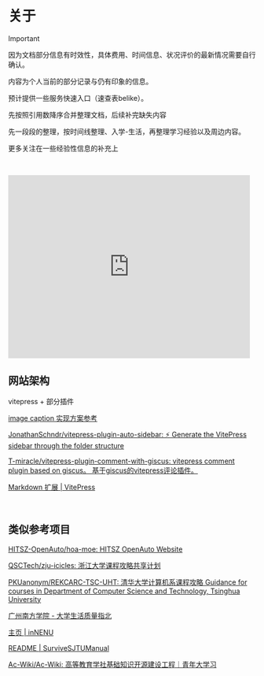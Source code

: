 
# 关于


> [!important]
>
> 因为文档部分信息有时效性，具体费用、时间信息、状况评价的最新情况需要自行确认。

内容为个人当前的部分记录与仍有印象的信息。

预计提供一些服务快速入口（速查表belike）。


先按照引用数降序合并整理文档，后续补完缺失内容

先一段段的整理，按时间线整理、入学-生活，再整理学习经验以及周边内容。

更多关注在一些经验性信息的补充上

‍

<iframe sandbox="allow-top-navigation-by-user-activation allow-same-origin allow-forms allow-scripts allow-popups" src="https://player.bilibili.com/player.html?bvid=BV1doTRz7EW6&amp;page=1&amp;high_quality=1&amp;as_wide=1&amp;allowfullscreen=true&amp;autoplay=1&amp;isOutside=true&amp;aid=114647877292086&amp;cid=30390355917&amp;p=1" data-src="" border="0" frameborder="no" framespacing="0" allowfullscreen="true" style="height: 372px; width: 492px; margin: 0 auto;"></iframe>

## 网站架构

vitepress + 部分插件

[image caption 实现方案参考](https://github.com/vuejs/vitepress/issues/3262#issuecomment-2019023339)

[JonathanSchndr/vitepress-plugin-auto-sidebar: :zap: Generate the VitePress sidebar through the folder structure](https://github.com/JonathanSchndr/vitepress-plugin-auto-sidebar)

[T-miracle/vitepress-plugin-comment-with-giscus: vitepress comment plugin based on giscus。 基于giscus的vitepress评论插件。](https://github.com/T-miracle/vitepress-plugin-comment-with-giscus)

[Markdown 扩展 | VitePress](https://vitepress.dev/zh/guide/markdown#github-flavored-alerts)

‍

## 类似参考项目


[HITSZ-OpenAuto/hoa-moe: HITSZ OpenAuto Website](https://github.com/HITSZ-OpenAuto/hoa-moe)

[QSCTech/zju-icicles: 浙江大学课程攻略共享计划](https://github.com/QSCTech/zju-icicles)

[PKUanonym/REKCARC-TSC-UHT: 清华大学计算机系课程攻略 Guidance for courses in Department of Computer Science and Technology, Tsinghua University](https://github.com/PKUanonym/REKCARC-TSC-UHT)

[广州南方学院 - 大学生活质量指北](https://colleges.chat/universities/yan-zhou-nan-fang-xue-yuan/)

[主页 | inNENU](https://innenu.com/)

[README | SurviveSJTUManual](https://survivesjtu.gitbook.io/survivesjtumanual)

[Ac-Wiki/Ac-Wiki: 高等教育学社基础知识开源建设工程｜青年大学习](https://github.com/Ac-Wiki/Ac-Wiki)

